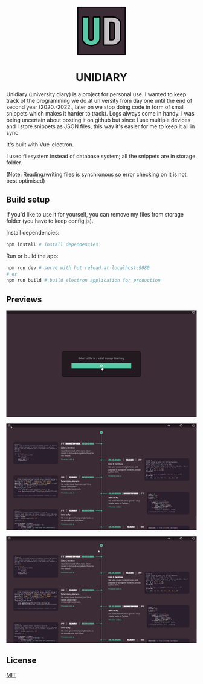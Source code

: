 <p align="center">
  <img src="https://github.com/KovaCro/unidiary/blob/master/build/icons/256x256.png" alt="Logo" width="128" height="128">
  <h1 align="center">UNIDIARY</h1>
</p>

Unidiary (university diary) is a project for personal use. I wanted to keep track of the programming we do at university from day one until the end of second year (2020.-2022., later on we stop doing code in form of small snippets which makes it harder to track). Logs always come in handy. I was being uncertain about posting it on github but since I use multiple devices and I store snippets as JSON files, this way it's easier for me to keep it all in sync.

It's built with Vue-electron.

I used filesystem instead of database system; all the snippets are in storage folder. 

(Note: Reading/writing files is synchronous so error checking on it is not best optimised)

## Build setup

If you'd like to use it for yourself, you can remove my files from storage folder (you have to keep config.js).

Install dependencies:
``` bash
npm install # install dependencies
```
Run or build the app:
``` bash
npm run dev # serve with hot reload at localhost:9080
# or
npm run build # build electron application for production
```
## Previews

![Preview1](https://github.com/KovaCro/Unidiary/blob/previews/Preview1.gif?raw=true)

![Preview2](https://github.com/KovaCro/Unidiary/blob/previews/Preview2.gif?raw=true)

![Preview3](https://github.com/KovaCro/Unidiary/blob/previews/Preview3.gif?raw=true)

## License

[MIT](https://choosealicense.com/licenses/mit/)
